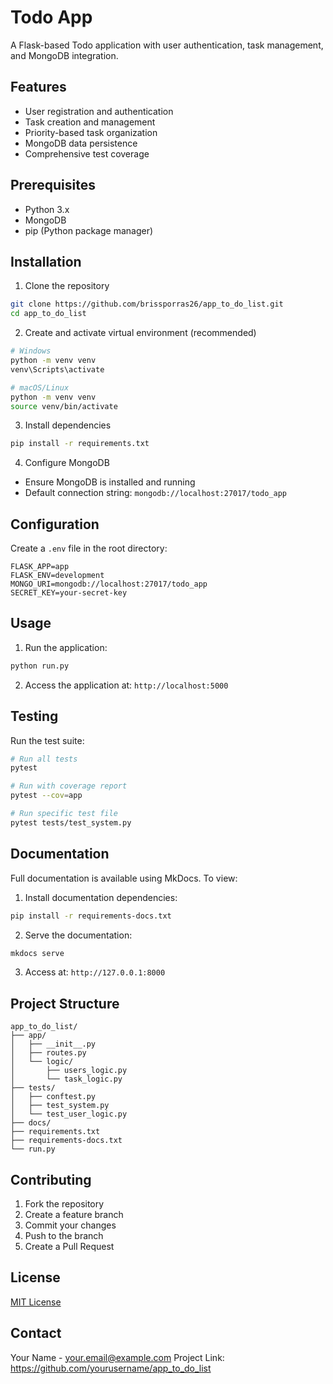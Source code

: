 # Todo App

A Flask-based Todo application with user authentication, task management, and MongoDB integration.

## Features

- User registration and authentication
- Task creation and management
- Priority-based task organization
- MongoDB data persistence
- Comprehensive test coverage

## Prerequisites

- Python 3.x
- MongoDB
- pip (Python package manager)

## Installation

1. Clone the repository
```bash
git clone https://github.com/brissporras26/app_to_do_list.git
cd app_to_do_list
```

2. Create and activate virtual environment (recommended)
```bash
# Windows
python -m venv venv
venv\Scripts\activate

# macOS/Linux
python -m venv venv
source venv/bin/activate
```

3. Install dependencies
```bash
pip install -r requirements.txt
```

4. Configure MongoDB
- Ensure MongoDB is installed and running
- Default connection string: `mongodb://localhost:27017/todo_app`

## Configuration

Create a `.env` file in the root directory:
```env
FLASK_APP=app
FLASK_ENV=development
MONGO_URI=mongodb://localhost:27017/todo_app
SECRET_KEY=your-secret-key
```

## Usage

1. Run the application:
```bash
python run.py
```

2. Access the application at: `http://localhost:5000`

## Testing

Run the test suite:
```bash
# Run all tests
pytest

# Run with coverage report
pytest --cov=app

# Run specific test file
pytest tests/test_system.py
```

## Documentation

Full documentation is available using MkDocs. To view:

1. Install documentation dependencies:
```bash
pip install -r requirements-docs.txt
```

2. Serve the documentation:
```bash
mkdocs serve
```

3. Access at: `http://127.0.0.1:8000`

## Project Structure

```
app_to_do_list/
├── app/
│   ├── __init__.py
│   ├── routes.py
│   └── logic/
│       ├── users_logic.py
│       └── task_logic.py
├── tests/
│   ├── conftest.py
│   ├── test_system.py
│   └── test_user_logic.py
├── docs/
├── requirements.txt
├── requirements-docs.txt
└── run.py
```

## Contributing

1. Fork the repository
2. Create a feature branch
3. Commit your changes
4. Push to the branch
5. Create a Pull Request

## License

[MIT License](LICENSE)

## Contact

Your Name - your.email@example.com
Project Link: https://github.com/yourusername/app_to_do_list